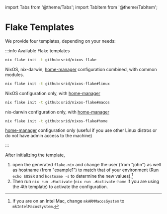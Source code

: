 import Tabs from '@theme/Tabs';
import TabItem from '@theme/TabItem';

# Flake Templates

We provide four templates, depending on your needs:

:::info Available Flake templates
<Tabs>
  <TabItem value="both" label="Both platforms">

  ```bash
  nix flake init -t github:srid/nixos-flake
  ```

  NixOS, nix-darwin, [home-manager] configuration combined, with common modules.

  </TabItem>
  <TabItem value="nixos" label="NixOS only">

  ```bash
  nix flake init -t github:srid/nixos-flake#linux
  ```

  NixOS configuration only, with [home-manager]

  </TabItem>
  <TabItem value="macos" label="macOS only">

  ```bash
  nix flake init -t github:srid/nixos-flake#macos
  ```

  nix-darwin configuration only, with [home-manager]
  </TabItem>
  <TabItem value="other-linux" label="Home only">

  ```bash
  nix flake init -t github:srid/nixos-flake#home
  ```

  [home-manager] configuration only (useful if you use other Linux distros or do not have admin access to the machine)

  </TabItem>
</Tabs>
:::

After initializing the template, 
1. open the generated `flake.nix` and change the user (from "john") as well as hostname (from "example1") to match that of your environment (Run `echo $USER` and `hostname -s` to determine the new values).[^intel] 
2. Then run `nix run .#activate` (`nix run .#activate-home` if you are using the 4th template) to activate the configuration.

[^intel]: If you are on an Intel Mac, change `mkARMMacosSystem` to `mkIntelMacosSystem`.

[home-manager]: https://github.com/nix-community/home-manager